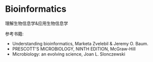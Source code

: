 # Bioinformatics
理解生物信息学&amp;应用生物信息学

参考书籍:

- Understanding bioinformatics, Marketa Zvelebil & Jeremy O. Baum.
- PRESCOTT'S MICROBIOLOGY, NINTH EDITION, McGraw-Hill
- Microbiology: an evolving science, Joan L. Slonczewski
